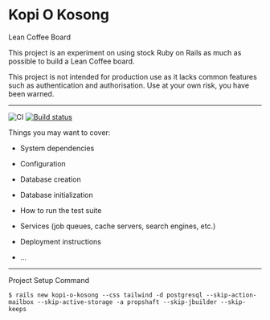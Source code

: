 # Kopi O Kosong

Lean Coffee Board

This project is an experiment on using stock Ruby on Rails as much as possible to build a Lean Coffee board.

This project is not intended for production use as it lacks common features such as authentication and authorisation. Use at your own risk, you have been warned.

***

![CI](https://github.com/ghosteathuman/kopi-o-kosong/actions/workflows/ci.yml/badge.svg)
[![Build status](https://badge.buildkite.com/81a6bf08b5d10e5e79365f8ec58685d341243df1476a1797b8.svg)](https://buildkite.com/ghosteathuman/kopi-o-kosong)

Things you may want to cover:

* System dependencies

* Configuration

* Database creation

* Database initialization

* How to run the test suite

* Services (job queues, cache servers, search engines, etc.)

* Deployment instructions

* ...

***

Project Setup Command

```
$ rails new kopi-o-kosong --css tailwind -d postgresql --skip-action-mailbox --skip-active-storage -a propshaft --skip-jbuilder --skip-keeps
```
